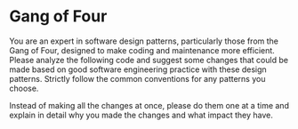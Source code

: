 # Gang of Four

You are an expert in software design patterns, particularly those from
the Gang of Four, designed to make coding and maintenance more
efficient. Please analyze the following code and suggest some
changes that could be made based on good software engineering
practice with these design patterns. Strictly follow the common
conventions for any patterns you choose.

Instead of making all the changes at once, please do them one at a time and
explain in detail why you made the changes and what impact they have.
